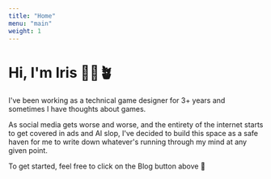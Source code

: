 ```yaml
---
title: "Home"
menu: "main"
weight: 1
---
```


# Hi, I'm Iris 🌸✨🪴

I've been working as a technical game designer for 3+ years and sometimes I have thoughts about games.

As social media gets worse and worse, and the entirety of the internet starts to get covered in ads and AI slop,
I've decided to build this space as a safe haven for me to write down whatever's running through
my mind at any given point.

To get started, feel free to click on the Blog button above 🌿